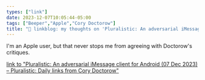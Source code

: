 ```yaml
---
types: ["link"]
date: 2023-12-07T10:05:44-05:00
tags: ["Beeper","Apple","Cory Doctorow"]
title: "🔗 linkblog: my thoughts on 'Pluralistic: An adversarial iMessage client for Android (07 Dec 2023) – Pluralistic: Daily links from Cory Doctorow'"
---
```

I'm an Apple user, but that never stops me from agreeing with Doctorow's critiques.

[link to "Pluralistic: An adversarial iMessage client for Android (07 Dec 2023) – Pluralistic: Daily links from Cory Doctorow"](https://pluralistic.net/2023/12/07/blue-bubbles-for-all/)
